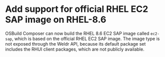 # Add support for official RHEL EC2 SAP image on RHEL-8.6

OSBuild Composer can now build the RHEL 8.6 EC2 SAP image called `ec2-sap`,
which is based on the official RHEL EC2 SAP image. The image type is not
exposed through the Weldr API, because its default package set includes the
RHUI client packages, which are not publicly available.
